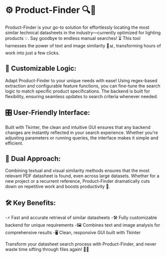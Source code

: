 # ⚙️ Product-Finder 🔍📄
Product-Finder is your go-to solution for effortlessly locating the most similar technical datasheets in the industry—currently optimized for lighting products 💡. Say goodbye to endless manual searches! ⏳ This tool harnesses the power of text and image similarity 🧠📊, transforming hours of work into just a few clicks.

## 🔧 Customizable Logic:
Adapt Product-Finder to your unique needs with ease! Using regex-based extraction and configurable feature functions, you can fine-tune the search logic to match specific product specifications. The backend is built for flexibility, ensuring seamless updates to search criteria whenever needed.

## 🎛️ User-Friendly Interface:
Built with Tkinter, the clean and intuitive GUI ensures that any backend changes are instantly reflected in your search experience. Whether you're adjusting parameters or running queries, the interface makes it simple and efficient.

## 🔗 Dual Approach:
Combining textual and visual similarity methods ensures that the most relevant PDF datasheet is found, even across large datasets. Whether for a new project or a recurrent reference, Product-Finder dramatically cuts down on repetitive work and boosts productivity 🚀.

## 🛠️ Key Benefits:

-⚡ Fast and accurate retrieval of similar datasheets
-🛠️ Fully customizable backend for unique requirements
-🖼️ Combines text and image analysis for comprehensive results
-🖥️ Clean, responsive GUI built with Tkinter  

Transform your datasheet search process with Product-Finder, and never waste time sifting through files again! 📁✨
